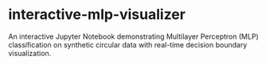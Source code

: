 # interactive-mlp-visualizer
An interactive Jupyter Notebook demonstrating Multilayer Perceptron (MLP) classification on synthetic circular data with real-time decision boundary visualization.
